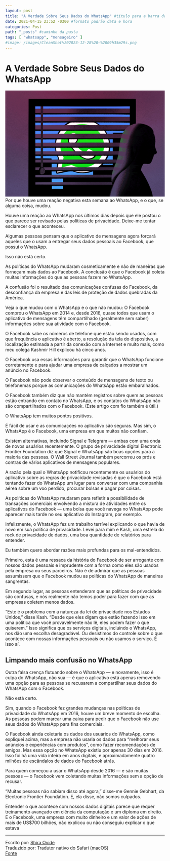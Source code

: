 ```yaml
---
layout: post
title: "A Verdade Sobre Seus Dados do WhatsApp" #titulo para a barra de enderecos
date: 2021-04-15 23:52 -0300 #formato padrão data e hora
categories: Post
path: "_posts" #caminho da pasta
tags: [ "whatsapp", "mensageiro" ]
#image: /images/CleanShot%202023-12-28%20—%2009h35m29s.png
---
```


# A Verdade Sobre Seus Dados do WhatsApp
![](/images/whatsapp-ny.png)
Por que houve uma reação negativa esta semana ao WhatsApp, e o que, se alguma coisa, mudou.

Houve uma reação ao WhatsApp nos últimos dias depois que ele postou o que parece ser revisado pelas políticas de privacidade. Deixe-me tentar esclarecer o que aconteceu.

Algumas pessoas pensam que o aplicativo de mensagens agora forçará aqueles que o usam a entregar seus dados pessoais ao Facebook, que possui o WhatsApp.

Isso não está certo.

As políticas do WhatsApp mudaram cosmeticamente e não de maneiras que forneçam mais dados ao Facebook. A conclusão é que o Facebook já coleta muitas informações do que as pessoas fazem no WhatsApp.

A confusão foi o resultado das comunicações confusas do Facebook, da desconfiança da empresa e das leis de proteção de dados quebradas da América.

Veja o que mudou com o WhatsApp e o que não mudou:
O Facebook comprou o WhatsApp em 2014 e, desde 2016, quase todos que usam o aplicativo de mensagens têm compartilhado (geralmente sem saber) informações sobre sua atividade com o Facebook.

O Facebook sabe os números de telefone que estão sendo usados, com que frequência o aplicativo é aberto, a resolução da tela do dispositivo, a localização estimada a partir da conexão com a Internet e muito mais, como meu colega Kashmir Hill explicou há cinco anos.

O Facebook usa essas informações para garantir que o WhatsApp funcione corretamente e para ajudar uma empresa de calçados a mostrar um anúncio no Facebook.

O Facebook não pode observar o conteúdo de mensagens de texto ou telefonemas porque as comunicações do WhatsApp estão embaralhados. 

O Facebook também diz que não mantém registros sobre quem as pessoas estão entrando em contato no WhatsApp, e os contatos do WhatsApp não são compartilhados com o Facebook. (Este artigo com fio também é útil.)

O WhatsApp tem muitos pontos positivos. 

É fácil de usar e as comunicações no aplicativo são seguras. Mas sim, o WhatsApp é o Facebook, uma empresa em que muitos não confiam.

Existem alternativas, incluindo Signal e Telegram — ambas com uma onda de novos usuários recentemente. O grupo de privacidade digital Electronic Frontier Foundation diz que Signal e WhatsApp são boas opções para a maioria das pessoas. O Wall Street Journal também percorreu os prós e contras de vários aplicativos de mensagens populares.

A razão pela qual o WhatsApp notificou recentemente os usuários do aplicativo sobre as regras de privacidade revisadas é que o Facebook está tentando fazer do WhatsApp um lugar para conversar com uma companhia aérea sobre um voo perdido, procurar bolsas e pagar por coisas.

As políticas do WhatsApp mudaram para refletir a possibilidade de transações comerciais envolvendo a mistura de atividades entre os aplicativos do Facebook — uma bolsa que você navega no WhatsApp pode aparecer mais tarde no seu aplicativo do Instagram, por exemplo.

Infelizmente, o WhatsApp fez um trabalho terrível explicando o que havia de novo em sua política de privacidade. Levei para mim e Kash, uma estrela do rock de privacidade de dados, uma boa quantidade de relatórios para entender.

Eu também quero abordar razões mais profundas para os mal-entendidos.

Primeiro, esta é uma ressaca da história do Facebook de ser arrogante com nossos dados pessoais e imprudente com a forma como eles são usados pela empresa ou seus parceiros. Não é de admirar que as pessoas assumissem que o Facebook mudou as políticas do WhatsApp de maneiras sangrentas.

Em segundo lugar, as pessoas entenderam que as políticas de privacidade são confusas, e nós realmente não temos poder para fazer com que as empresas coletem menos dados.

“Este é o problema com a natureza da lei de privacidade nos Estados Unidos,” disse Kash. “Desde que eles digam que estão fazendo isso em uma política que você provavelmente não lê, eles podem fazer o que quiserem.”
Isso significa que os serviços digitais, incluindo o WhatsApp, nos dão uma escolha desagradável. Ou desistimos do controle sobre o que acontece com nossas informações pessoais ou não usamos o serviço. É isso aí.

## Limpando mais confusão no WhatsApp
Outra falsa crença flutuando sobre o WhatsApp — e novamente, isso é culpa do WhatsApp, não sua — é que o aplicativo está apenas removendo uma opção para as pessoas se recusarem a compartilhar seus dados do WhatsApp com o Facebook.

Não está certo.

Sim, quando o Facebook fez grandes mudanças nas políticas de privacidade do WhatsApp em 2016, houve um breve momento de escolha. As pessoas podem marcar uma caixa para pedir que o Facebook não use seus dados do WhatsApp para fins comerciais.

O Facebook ainda coletaria os dados dos usuários do WhatsApp, como expliquei acima, mas a empresa não usaria os dados para “melhorar seus anúncios e experiências com produtos”, como fazer recomendações de amigos.
Mas essa opção no WhatsApp existiu por apenas 30 dias em 2016. Isso foi há uma vida inteira em anos digitais, e aproximadamente quatro milhões de escândalos de dados do Facebook atrás.

Para quem começou a usar o WhatsApp desde 2016 — e são muitas pessoas — o Facebook vem coletando muitas informações sem a opção de recusar.

“Muitas pessoas não sabiam disso até agora,” disse-me Gennie Gebhart, da Electronic Frontier Foundation. E, ela disse, não somos culpados.

Entender o que acontece com nossos dados digitais parece que requer treinamento avançado em ciência da computação e um diploma em direito. E o Facebook, uma empresa com muito dinheiro e um valor de ações de mais de US$700 bilhões, não explicou ou não conseguiu explicar o que estava

---
Escrito por: [Shira Ovide](https://www.nytimes.com/by/shira-ovide)  
Traduzido por: Tradutor nativo do Safari (macOS)  
[Fonte](https://www.nytimes.com/2021/01/13/technology/whatsapp-data.html)
